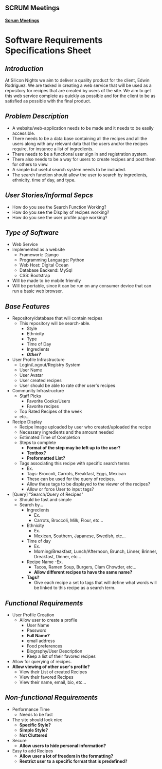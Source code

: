 ## SCRUM Meetings
#### [Scrum Meetings](https://docs.google.com/spreadsheets/d/1V9OtsbMmw0wnypaUizGiNEG1rD8Z_nNtrYLTDAiGpLY/edit?usp=sharing)

# Software Requirements Specifications Sheet

## ***Introduction***

At Silicon Nights we aim to deliver a quality product for the client, Edwin Rodriguez. We are tasked in creating a web service that will be used as a repository for recipes that are created by users of the site. We aim to get this web service complete as quickly as possible and for the client to be as satisfied as possible with the final product.

## ***Problem Description***

  - A website/web-application needs to be made and it needs to be easily accessible.
  - There needs to be a data base containing all the recipes and all the users along with any relevant data that the users and/or the recipes require, for instance a list of ingredients.
  - There needs to be a functional user sign in and registration system.
  - There also needs to be a way for users to create recipes and post them for others to view.
  - A simple but useful search system needs to be included.
  - The search function should allow the user to search by ingredients, ethnicity, time of day, and type.


## ***User Stories/Informal Sepcs***
  - How do you see the Search Function Working?
  - How do you see the Display of recipes working?
  - How do you see the user profile page working?

## ***Type of Software***
  - Web Service
  - Implemented as a website
    - Framework: Django
    - Programming Language: Python
    - Web Host: Digital Ocean
    - Database Backend: MySql
    - CSS: Bootstrap
  - Will be made to be mobile friendly
  - Will be portable, since it can be run on any consumer device that can run a basic web browser.

## ***Base Features***
  - Repository/database that will contain recipes
    - This repository will be search-able.
      - Style
      - Ethnicity
      - Type
      - Time of Day
      - Ingredients
      - ***Other?***
  - User Profile Infrastructure
    - Login/Logout/Registry System
    - User Name
    - User Avatar
    - User created recipes
    - User should be able to rate other user's recipes
  - Community Infrastructure
    - Staff Picks
      - Favorite Cooks/Users
      - Favorite recipes
    - Top Rated Recipes of the week
    - etc...
  - Recipe Display
    - Recipe Image uploaded by user who created/uploaded the recipe
    - Necessary ingredients and the amount needed
    - Estimated Time of Completion
    - Steps to complete
      - **Format of the step may be left up to the user?**
      - **Textbox?**
      - **Preformatted List?**
    - Tags associating this recipe with specific search terms
      - Ex.
      - Tags: Broccoli, Carrots, Breakfast, Eggs, Mexican
      - These can be used for the query of recipes.
      - Allow these tags to be displayed to the viewer of the recipes?
      - Allow or force User to input tags?
  - [Query] "Search/Query of Recipes"
    - Should be fast and simple
    - Search by...
      - Ingredients
        - Ex.
        - Carrots, Broccoli, Milk, Flour, etc...
      - Ethnicity
        - Ex.
        - Mexican, Southern, Japanese, Swedish, etc...
      - Time of day
        - Ex.
        - Morning/Breakfast, Lunch/Afternoon, Brunch, Linner, Brinner, Dreakfast, Dinner, etc...
      - Recipe Name
        -Ex.
        - Tacos, Ramen Soup, Burgers, Clam Chowder, etc...
        - **Allow different recipes to have the same name?**
      - **Tags?**
        - Give each recipe a set to tags that will define what words will be linked to this recipe as a search term.

## ***Functional Requirements***
  - User Profile Creation
    - Allow user to create a profile
      - User Name
      - Password
      - **Full Name?**
      - email address
      - Food preferences
      - Biography/User Description
      - Keep a list of their favored recipes
  - Allow for querying of recipes.
  - **Allow viewing of other user's profile?**
    - View their List of created Recipes
    - View their favored Recipes
    - View their name, email, bio, etc...

## ***Non-functional Requirements***
  - Performance Time
    - Needs to be fast
  - The site should look nice
    - **Specific Style?**
    - **Simple Style?**
    - **Not Cluttered**
  - Secure
    - **Allow users to hide personal information?**
  - Easy to add Recipes
    - **Allow user a lot of freedom in the formatting?**
    - **Restrict user to a specific format that is predefined?**

